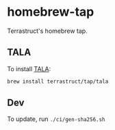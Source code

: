 # homebrew-tap

Terrastruct's homebrew tap.

## TALA

To install [TALA](https://github.com/terrastruct/TALA):

```sh
brew install terrastruct/tap/tala
```

## Dev

To update, run `./ci/gen-sha256.sh`
